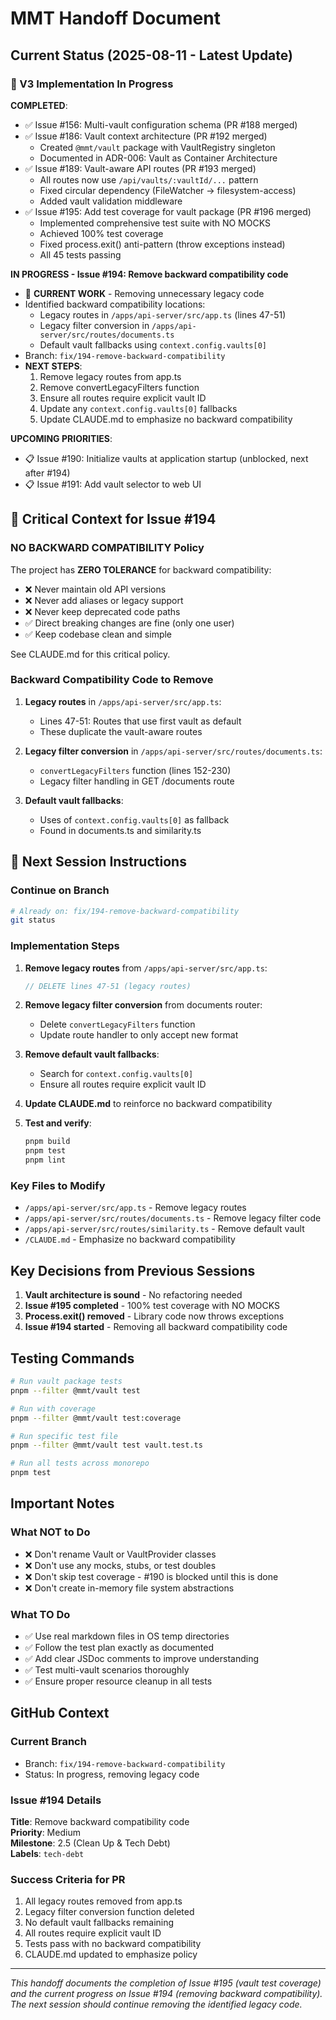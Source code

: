 # MMT Handoff Document

## Current Status (2025-08-11 - Latest Update)

### 🚀 V3 Implementation In Progress

**COMPLETED**: 
- ✅ Issue #156: Multi-vault configuration schema (PR #188 merged)
- ✅ Issue #186: Vault context architecture (PR #192 merged)
  - Created `@mmt/vault` package with VaultRegistry singleton
  - Documented in ADR-006: Vault as Container Architecture
- ✅ Issue #189: Vault-aware API routes (PR #193 merged)
  - All routes now use `/api/vaults/:vaultId/...` pattern
  - Fixed circular dependency (FileWatcher → filesystem-access)
  - Added vault validation middleware
- ✅ Issue #195: Add test coverage for vault package (PR #196 merged)
  - Implemented comprehensive test suite with NO MOCKS
  - Achieved 100% test coverage
  - Fixed process.exit() anti-pattern (throw exceptions instead)
  - All 45 tests passing

**IN PROGRESS - Issue #194: Remove backward compatibility code**
- 🔧 **CURRENT WORK** - Removing unnecessary legacy code
- Identified backward compatibility locations:
  - Legacy routes in `/apps/api-server/src/app.ts` (lines 47-51)
  - Legacy filter conversion in `/apps/api-server/src/routes/documents.ts`
  - Default vault fallbacks using `context.config.vaults[0]`
- Branch: `fix/194-remove-backward-compatibility`
- **NEXT STEPS**:
  1. Remove legacy routes from app.ts
  2. Remove convertLegacyFilters function
  3. Ensure all routes require explicit vault ID
  4. Update any `context.config.vaults[0]` fallbacks
  5. Update CLAUDE.md to emphasize no backward compatibility

**UPCOMING PRIORITIES**:
- 📋 Issue #190: Initialize vaults at application startup (unblocked, next after #194)
- 📋 Issue #191: Add vault selector to web UI

## 🎯 Critical Context for Issue #194

### NO BACKWARD COMPATIBILITY Policy
The project has **ZERO TOLERANCE** for backward compatibility:
- ❌ Never maintain old API versions
- ❌ Never add aliases or legacy support
- ❌ Never keep deprecated code paths
- ✅ Direct breaking changes are fine (only one user)
- ✅ Keep codebase clean and simple

See CLAUDE.md for this critical policy.

### Backward Compatibility Code to Remove
1. **Legacy routes** in `/apps/api-server/src/app.ts`:
   - Lines 47-51: Routes that use first vault as default
   - These duplicate the vault-aware routes

2. **Legacy filter conversion** in `/apps/api-server/src/routes/documents.ts`:
   - `convertLegacyFilters` function (lines 152-230)
   - Legacy filter handling in GET /documents route

3. **Default vault fallbacks**:
   - Uses of `context.config.vaults[0]` as fallback
   - Found in documents.ts and similarity.ts

## 📝 Next Session Instructions

### Continue on Branch
```bash
# Already on: fix/194-remove-backward-compatibility
git status
```

### Implementation Steps
1. **Remove legacy routes** from `/apps/api-server/src/app.ts`:
   ```typescript
   // DELETE lines 47-51 (legacy routes)
   ```

2. **Remove legacy filter conversion** from documents router:
   - Delete `convertLegacyFilters` function
   - Update route handler to only accept new format

3. **Remove default vault fallbacks**:
   - Search for `context.config.vaults[0]`
   - Ensure all routes require explicit vault ID

4. **Update CLAUDE.md** to reinforce no backward compatibility

5. **Test and verify**:
   ```bash
   pnpm build
   pnpm test
   pnpm lint
   ```

### Key Files to Modify
- `/apps/api-server/src/app.ts` - Remove legacy routes
- `/apps/api-server/src/routes/documents.ts` - Remove legacy filter code
- `/apps/api-server/src/routes/similarity.ts` - Remove default vault
- `/CLAUDE.md` - Emphasize no backward compatibility

## Key Decisions from Previous Sessions

1. **Vault architecture is sound** - No refactoring needed
2. **Issue #195 completed** - 100% test coverage with NO MOCKS
3. **Process.exit() removed** - Library code now throws exceptions
4. **Issue #194 started** - Removing all backward compatibility code

## Testing Commands

```bash
# Run vault package tests
pnpm --filter @mmt/vault test

# Run with coverage
pnpm --filter @mmt/vault test:coverage

# Run specific test file
pnpm --filter @mmt/vault test vault.test.ts

# Run all tests across monorepo
pnpm test
```

## Important Notes

### What NOT to Do
- ❌ Don't rename Vault or VaultProvider classes
- ❌ Don't use any mocks, stubs, or test doubles
- ❌ Don't skip test coverage - #190 is blocked until this is done
- ❌ Don't create in-memory file system abstractions

### What TO Do
- ✅ Use real markdown files in OS temp directories
- ✅ Follow the test plan exactly as documented
- ✅ Add clear JSDoc comments to improve understanding
- ✅ Test multi-vault scenarios thoroughly
- ✅ Ensure proper resource cleanup in all tests

## GitHub Context

### Current Branch
- Branch: `fix/194-remove-backward-compatibility`
- Status: In progress, removing legacy code

### Issue #194 Details
**Title**: Remove backward compatibility code  
**Priority**: Medium  
**Milestone**: 2.5 (Clean Up & Tech Debt)  
**Labels**: `tech-debt`

### Success Criteria for PR
1. All legacy routes removed from app.ts
2. Legacy filter conversion function deleted
3. No default vault fallbacks remaining
4. All routes require explicit vault ID
5. Tests pass with no backward compatibility
6. CLAUDE.md updated to emphasize policy

---

*This handoff documents the completion of Issue #195 (vault test coverage) and the current progress on Issue #194 (removing backward compatibility). The next session should continue removing the identified legacy code.*